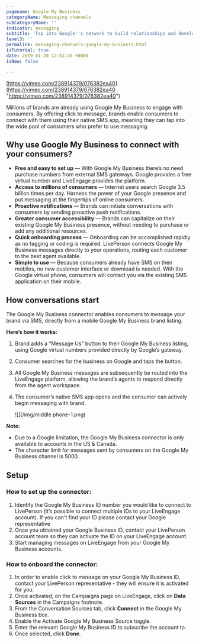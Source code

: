```yaml
---
pagename: Google My Business
categoryName: Messaging channels
subCategoryName: ''
indicator: messaging
subtitle: 'Tap into Google''s network to build relationships and develop more prospects '
level3: ''
permalink: messaging-channels-google-my-business.html
isTutorial: true
date: 2019-01-20 12:52:49 +0000
isNew: false

---
```

[https://vimeo.com/238914379/076382ea40](https://vimeo.com/238914379/076382ea40 "https://vimeo.com/238914379/076382ea40")

Millions of brands are already using Google My Business to engage with consumers. By offering click to message, brands enable consumers to connect with them using their native SMS app, meaning they can tap into the wide pool of consumers who prefer to use messaging.

## Why use Google My Business to connect with your consumers?

* **Free and easy to set up** — With Google My Business there’s no need purchase numbers from external SMS gateways. Google provides a free virtual number and LiveEngage provides the platform.
* **Access to millions of consumers** — Internet users search Google 3.5 billion times per day. Harness the power of your Google presence and put messaging at the fingertips of online consumers.
* **Proactive notifications** — Brands can initiate conversations with consumers by sending proactive push notifications.
* **Greater consumer accessibility** — Brands can capitalize on their existing Google My Business presence, without needing to purchase or add any additional resources.
* **Quick onboarding process** — Onboarding can be accomplished rapidly as no tagging or coding is required. LivePerson connects Google My Business messages directly to your operations, routing each customer to the best agent available.
* **Simple to use** — Because consumers already have SMS on their mobiles, no new customer interface or download is needed. With the Google virtual phone, consumers will contact you via the existing SMS application on their mobile.

## How conversations start

The Google My Business connector enables consumers to message your brand via SMS, directly from a mobile Google My Business brand listing.

**Here’s how it works:**

1. Brand adds a “Message Us” button to their Google My Business listing, using Google virtual numbers provided directly by Google’s gateway.
2. Consumer searches for the business on Google and taps the button.
3. All Google My Business messages are subsequently be routed into the LiveEngage platform, allowing the brand’s agents to respond directly from the agent workspace.
4. The consumer’s native SMS app opens and the consumer can actively begin messaging with brand.

   ![](/img/middle phone-1.png)

<div class="important">

<b>Note:</b>
<ul>
<li>Due to a Google limitation, the Google My Business connector is only available to accounts in the US & Canada.</li> <li>The character limit for messages sent by consumers on the Google My Business channel is 5000.</li>
</ul>
</div>

## Setup

### How to set up the connector:

1. Identify the Google My Business ID number you would like to connect to LivePerson (it’s possible to connect multiple IDs to your LiveEngage account). If you can't find your ID please contact your Google representative
2. Once you obtained your Google Business ID, contact your LivePerson account team so they can activate the ID on your LiveEngage account.
3. Start managing messages on LiveEngage from your Google My Business accounts.

### How to onboard the connector:

1. In order to enable click to message on your Google My Business ID, contact your LivePerson representative - they will ensure it is activated for you.
2. Once activated, on the Campaigns page on LiveEngage, click on **Data Sources** in the Campaigns footnote.
3. From the Conversation Sources tab, click **Connect** in the Google My Business box.
4. Enable the Activate Google My Business Source toggle.
5. Enter the relevant Google My Business ID to subscribe the account to.
6. Once selected, click **Done**.